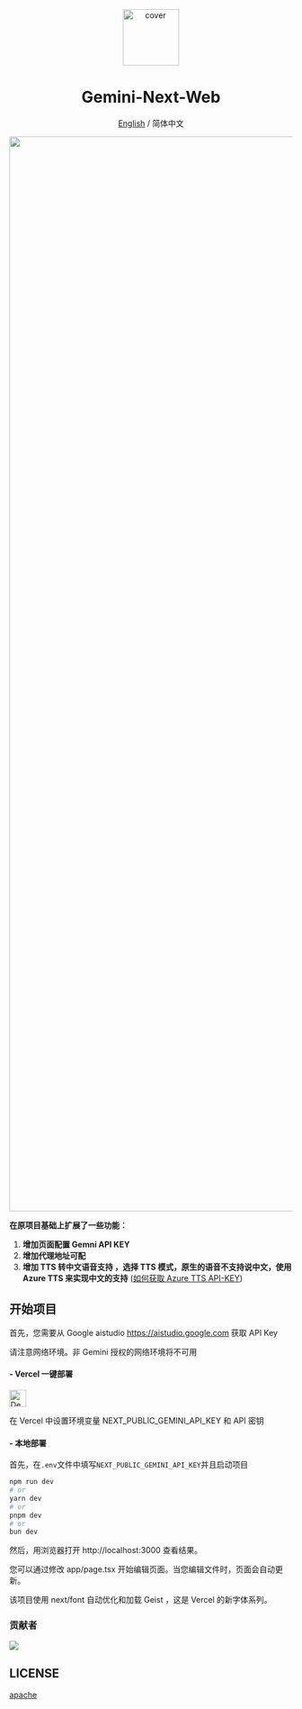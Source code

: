 <div align="center">

<img src="https://github.com/user-attachments/assets/b32944c3-3a05-4380-b5cb-8cc4093f00a9" alt="cover" style="width: 100px; height: 100px;">

<h1 align="center">Gemini-Next-Web</h1>

[English](https://github.com/ElricLiu/Gemini-Next-Web) / 简体中文

<img width="1909" alt="image" src="https://github.com/user-attachments/assets/68ab0d66-57bb-4594-8009-92fe6c50244d" />

</div>

**在原项目基础上扩展了一些功能：**

1. **增加页面配置 Gemni API KEY**
2. **增加代理地址可配**
3. **增加 TTS 转中文语音支持 ，选择 TTS 模式，原生的语音不支持说中文，使用Azure TTS 来实现中文的支持** ([如何获取 Azure TTS API-KEY](https://learn.microsoft.com/zh-cn/azure/ai-services/speech-service/get-started-speech-to-text?tabs=macos%2Cterminal&pivots=programming-language-javascript#prerequisites)) 

## 开始项目

首先，您需要从 Google aistudio https://aistudio.google.com 获取 API Key

请注意网络环境。非 Gemini 授权的网络环境将不可用

#### - Vercel 一键部署

[<img src="https://vercel.com/button" alt="Deploy on Vercel" height="30">](https://vercel.com/new/clone?repository-url=https://github.com/coderzc/Gemini-Next-Web&env=NEXT_PUBLIC_GEMINI_API_KEY&project-name=gemini-next-web&repository-name=gemini-next-web)

在 Vercel 中设置环境变量 NEXT_PUBLIC_GEMINI_API_KEY 和 API 密钥

#### - 本地部署

首先，在`.env`文件中填写`NEXT_PUBLIC_GEMINI_API_KEY`并且启动项目

```bash
npm run dev
# or
yarn dev
# or
pnpm dev
# or
bun dev
```
然后，用浏览器打开 http://localhost:3000 查看结果。

您可以通过修改 app/page.tsx 开始编辑页面。当您编辑文件时，页面会自动更新。

该项目使用 next/font 自动优化和加载 Geist ，这是 Vercel 的新字体系列。

### 贡献者

<a href="https://github.com/coderzc/Gemini-Next-Web/graphs/contributors">
  <img src="https://contrib.rocks/image?repo=ElricLiu/Gemini-Next-Web" />
</a>

## LICENSE

[apache](https://www.apache.org/licenses/LICENSE-2.0)

